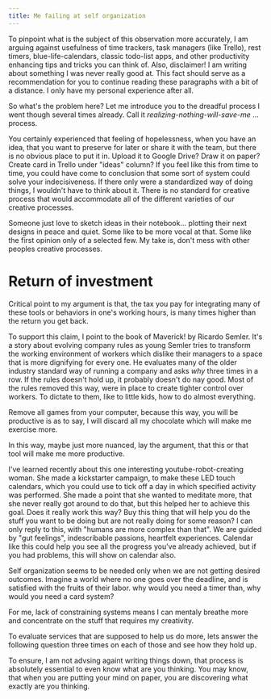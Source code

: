 ```yaml
---
title: Me failing at self organization
---
```


To pinpoint what is the subject of this observation more accurately, I am arguing against usefulness of time trackers, task managers (like Trello), rest timers, blue-life-calendars, classic todo-list apps, and other productivity enhancing tips and tricks you can think of. Also, disclaimer! I am writing about something I was never really good at. This fact should serve as a recommendation for you to continue reading these paragraphs with a bit of a distance. I only have my personal experience after all.



So what's the problem here? Let me introduce you to the dreadful process I went though several times already. Call it *realizing-nothing-will-save-me* ... process.


You certainly experienced that feeling of hopelessness, when you have an idea, that you want to preserve for later or share it with the team, but there is no obvious place to put it in. Upload it to Google Drive? Draw it on paper? Create card in Trello under "ideas" column?
If you feel like this from time to time, you could have come to conclusion that some sort of system could solve your indecisiveness. If there only were a standardized way of doing things, I wouldn't have to think about it. There is no standard for creative process that would accommodate all of the different varieties of our creative processes.

Someone just love to sketch ideas in their notebook... plotting their next designs in peace and quiet. Some like to be more vocal at that. Some like the first opinion only of a selected few.
My take is, don't mess with other peoples creative processes.

# Return of investment
Critical point to my argument is that, the tax you pay for integrating many of these tools or behaviors in one's working hours, is many times higher than the return you get back.

To support this claim, I point to the book of Maverick! by Ricardo Semler. It's a story about evolving company rules as young Semler tries to transform the working environment of workers which dislike their managers to a space that is more dignifying for every one.
He evaluates many of the older industry standard way of running a company and asks *why* three times in a row. If the rules doesn't hold up, it probably doesn't do nay good.
Most of the rules removed this way, were in place to create tighter control over workers. To dictate to them, like to little kids, how to do almost everything.




Remove all games from your computer, because this way, you will be productive is as to say, I will discard all my chocolate which will make me exercise more.

In this way, maybe just more nuanced, lay the argument, that this or that tool will make me more productive.

I've learned recently about this one interesting youtube-robot-creating woman. She made a kickstarter campaign, to make these LED touch calendars, which you could use to tick off a day in which specified activity was performed. She made a point that she wanted to meditate more, that she never really got around to do that, but this helped her to achieve this goal.
Does it really work this way? Buy this thing that will help you do the stuff you want to be doing but are not really doing for some reason?
I can only reply to this, with "humans are more complex than that". We are guided by "gut feelings", indescribable passions, heartfelt experiences. Calendar like this could help you see all the progress you've already achieved, but if you had problems, this will show on calendar also. 

<!-- Work overlap is something that you want to avoid anyway... the act of collaboration usually means, people are in a chain and hand each other the  -->

Self organization seems to be needed only when we are not getting desired outcomes. Imagine a world where no one goes over the deadline, and is satisfied with the fruits of their labor. why would you need a timer than, why would you need a card system?

For me, lack of constraining systems means I can mentaly breathe more and concentrate on the stuff that requires my creativity.

To evaluate services that are supposed to help us do more, lets answer the following question three times on each of those and see how they hold up.

To ensure, I am not advsing againt writing things down, that process is absolutely essential to even know what are you thinking. You may know, that when you are putting your mind on paper, you are discovering what exactly are you thinking.